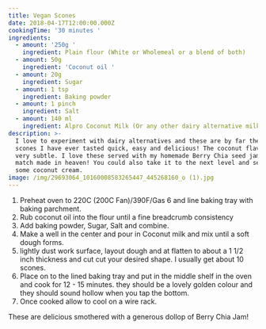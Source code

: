 ```yaml
---
title: Vegan Scones
date: 2018-04-17T12:00:00.000Z
cookingTime: '30 minutes '
ingredients:
  - amount: '250g '
    ingredient: Plain flour (White or Wholemeal or a blend of both)
  - amount: 50g
    ingredient: 'Coconut oil '
  - amount: 20g
    ingredient: Sugar
  - amount: 1 tsp
    ingredient: Baking powder
  - amount: 1 pinch
    ingredient: Salt
  - amount: 140 ml
    ingredient: Alpro Coconut Milk (Or any other dairy alternative milk)
description: >-
  I love to experiment with dairy alternatives and these are by far the best
  scones I have ever tasted quick, easy and delicious! The coconut flavor is
  very subtle. I love these served with my homemade Berry Chia seed jam - a
  match made in heaven! You could also take it to the next level and serve with
  some coconut cream.
image: /img/29693064_10160008583265447_445268160_o (1).jpg
---
```

1. Preheat oven to 220C (200C Fan)/390F/Gas 6 and line baking tray with baking parchment.
2. Rub coconut oil into the flour until a fine breadcrumb consistency
3. Add baking powder, Sugar, Salt and combine.
4. Make a well in the center and pour in Coconut milk and mix until a soft dough forms.
5. lightly dust work surface, layout dough and at flatten to about a 1 1/2 inch thickness and cut cut your desired shape. I usually get about 10 scones. 
6.  Place on to the lined baking tray and put in the middle shelf in the oven and cook for 12 - 15 minutes. they should be a lovely golden colour and they should sound hollow when you tap the bottom.
7. Once cooked allow to cool on a wire rack.

These are delicious smothered with a generous dollop of Berry Chia Jam!
